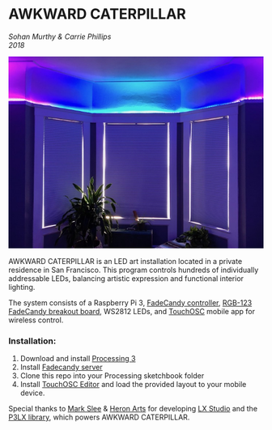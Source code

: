 AWKWARD CATERPILLAR
==========
*Sohan Murthy & Carrie Phillips*
<br>
*2018*

<img src="https://github.com/sohanmurthy/AwkwardCaterpillar/blob/master/media/papillon.jpg">

AWKWARD CATERPILLAR is an LED art installation located in a private residence in San Francisco. This program controls hundreds of individually addressable LEDs, balancing artistic expression and functional interior lighting.

The system consists of a Raspberry Pi 3, [FadeCandy controller](https://www.adafruit.com/product/1689), [RGB-123 FadeCandy breakout board](http://rgb-123.com/product/fadecandy-breakout/), WS2812 LEDs, and [TouchOSC](https://hexler.net/software/touchosc) mobile app for wireless control.

### Installation:

1. Download and install [Processing 3](https://processing.org/download/?processing)
2. Install [Fadecandy server](https://github.com/scanlime/fadecandy)
3. Clone this repo into your Processing sketchbook folder
4. Install [TouchOSC Editor](https://hexler.net/software/touchosc) and load the provided layout to your mobile device.


Special thanks to [Mark Slee](https://github.com/mcslee/) & [Heron Arts](https://github.com/heronarts/) for developing [LX Studio](http://lx.studio) and the [P3LX library]((https://github.com/heronarts/P3LX)), which powers AWKWARD CATERPILLAR.
